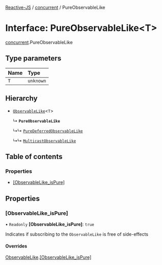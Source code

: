[Reactive-JS](../README.md) / [concurrent](../modules/concurrent.md) / PureObservableLike

# Interface: PureObservableLike<T\>

[concurrent](../modules/concurrent.md).PureObservableLike

## Type parameters

| Name | Type |
| :------ | :------ |
| `T` | `unknown` |

## Hierarchy

- [`ObservableLike`](concurrent.ObservableLike.md)<`T`\>

  ↳ **`PureObservableLike`**

  ↳↳ [`PureDeferredObservableLike`](concurrent.PureDeferredObservableLike.md)

  ↳↳ [`MulticastObservableLike`](concurrent.MulticastObservableLike.md)

## Table of contents

### Properties

- [[ObservableLike\_isPure]](concurrent.PureObservableLike.md#[observablelike_ispure])

## Properties

### [ObservableLike\_isPure]

• `Readonly` **[ObservableLike\_isPure]**: ``true``

Indicates if subscribing to the `ObservableLike` is free of side-effects

#### Overrides

[ObservableLike](concurrent.ObservableLike.md).[[ObservableLike_isPure]](concurrent.ObservableLike.md#[observablelike_ispure])
